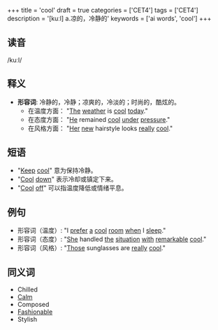 +++
title = 'cool'
draft = true
categories = ['CET4']
tags = ['CET4']
description = '[kuːl] a.凉的，冷静的'
keywords = ['ai words', 'cool']
+++

## 读音
/kuːl/

## 释义
- **形容词**: 冷静的，冷静；凉爽的，冷淡的；时尚的，酷炫的。
  - 在温度方面： "[The](/zh/post/the/) [weather](/zh/post/weather/) is [cool](/zh/post/cool/) [today](/zh/post/today/)."
  - 在态度方面： "[He](/zh/post/he/) remained [cool](/zh/post/cool/) [under](/zh/post/under/) [pressure](/zh/post/pressure/)."
  - 在风格方面： "[Her](/zh/post/her/) [new](/zh/post/new/) hairstyle looks [really](/zh/post/really/) [cool](/zh/post/cool/)."

## 短语
- "[Keep](/zh/post/keep/) [cool](/zh/post/cool/)" 意为保持冷静。
- "[Cool](/zh/post/cool/) [down](/zh/post/down/)" 表示冷却或镇定下来。
- "[Cool](/zh/post/cool/) [off](/zh/post/off/)" 可以指温度降低或情绪平息。

## 例句
- 形容词（温度）: "I [prefer](/zh/post/prefer/) [a](/zh/post/a/) [cool](/zh/post/cool/) [room](/zh/post/room/) [when](/zh/post/when/) I [sleep](/zh/post/sleep/)."
- 形容词（态度）: "[She](/zh/post/she/) handled [the](/zh/post/the/) [situation](/zh/post/situation/) [with](/zh/post/with/) [remarkable](/zh/post/remarkable/) [cool](/zh/post/cool/)."
- 形容词（风格）: "[Those](/zh/post/those/) sunglasses are [really](/zh/post/really/) [cool](/zh/post/cool/)."

## 同义词
- Chilled
- [Calm](/zh/post/calm/)
- Composed
- [Fashionable](/zh/post/fashionable/)
- Stylish
